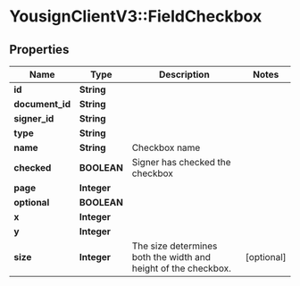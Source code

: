 # YousignClientV3::FieldCheckbox

## Properties
Name | Type | Description | Notes
------------ | ------------- | ------------- | -------------
**id** | **String** |  | 
**document_id** | **String** |  | 
**signer_id** | **String** |  | 
**type** | **String** |  | 
**name** | **String** | Checkbox name | 
**checked** | **BOOLEAN** | Signer has checked the checkbox | 
**page** | **Integer** |  | 
**optional** | **BOOLEAN** |  | 
**x** | **Integer** |  | 
**y** | **Integer** |  | 
**size** | **Integer** | The size determines both the width and height of the checkbox. | [optional] 

